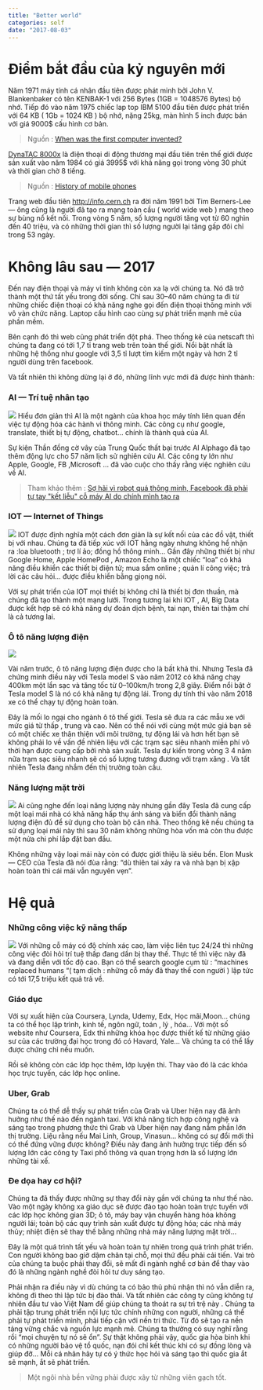 ```yaml
---
title: "Better world"
categories: self
date: "2017-08-03"
---
```


# Điểm bắt đầu của kỷ nguyên mới

Năm 1971 máy tính cá nhân đầu tiên được phát minh bởi John V. Blankenbaker có tên KENBAK-1 với 256 Bytes (1GB = 1048576 Bytes) bộ nhớ. Tiếp đó vào năm 1975 chiếc lap top IBM 5100 đầu tiên được phát triển với 64 KB ( 1Gb = 1024 KB ) bộ nhớ, nặng 25kg, màn hình 5 inch được bán với giá 9000\$ cấu hình cơ bản.

> Nguồn : [When was the first computer invented?](https://www.computerhope.com/issues/ch000984.htm)

[DynaTAC 8000x](https://en.wikipedia.org/wiki/Motorola_DynaTAC) là điện thoại di động thương mại đầu tiên trên thế giới được sản xuất vào năm 1984 có giá 3995\$ với khả năng gọi trong vòng 30 phút và thời gian chờ 8 tiếng.

> Nguồn : [History of mobile phones](https://en.wikipedia.org/wiki/History_of_mobile_phones)

Trang web đầu tiên http://info.cern.ch ra đời năm 1991 bởi Tim Berners-Lee — ông cũng là người đã tạo ra mạng toàn cầu ( world wide web ) mang theo sự bùng nổ kết nối. Trong vòng 5 năm, số lượng người tăng vọt từ 60 nghìn đến 40 triệu, và có những thời gian thì số lượng người lại tăng gấp đôi chỉ trong 53 ngày.

# Không lâu sau — 2017

Đến nay điện thoại và máy vi tính không còn xa lạ với chúng ta. Nó đã trở thành một thứ tất yếu trong đời sống. Chỉ sau 30–40 năm chúng ta đi từ những chiếc điện thoại có khả năng nghe gọi đến điện thoại thông minh với vô vàn chức năng. Laptop cấu hình cao cùng sự phát triển mạnh mẽ của phần mềm.

Bên cạnh đó thì web cũng phát triển đột phá. Theo thống kê của netscaft thì chúng ta đang có tới 1,7 tỉ trang web trên toàn thế giới. Nổi bật nhất là những hệ thống như google với 3,5 tỉ lượt tìm kiếm một ngày và hơn 2 tỉ người dùng trên facebook.

Và tất nhiên thì không dừng lại ở đó, những lĩnh vực mới đã được hình thành:

### AI — Trí tuệ nhân tạo

<img src='/images/ai.jpg' class='img-center'>
Hiểu đơn giản thì AI là một ngành của khoa học máy tính liên quan đến việc tự động hóa các hành vi thông minh. Các công cụ như google, translate, thiết bị tự động, chatbot… chính là thành quả của AI.

Sự kiện Thần đồng cờ vây của Trung Quốc thất bại trước AI Alphago đã tạo thêm động lực cho 57 năm lịch sử nghiên cứu AI. Các công ty lớn như Apple, Google, FB ,Microsoft … đã vào cuộc cho thấy rằng việc nghiên cứu về AI.

> Tham khảo thêm : [Sợ hãi vì robot quá thông minh, Facebook đã phải tự tay "kết liễu" cỗ máy AI do chính mình tạo ra](http://genk.vn/so-hai-vi-robot-qua-thong-minh-facebook-da-phai-tu-tay-ket-lieu-co-may-ai-do-chinh-minh-tao-ra-20170730091154123.chn)

### IOT — Internet of Things

<img src='/images/iot.jpg' class='img-center'>
IOT được định nghĩa một cách đơn giản là sự kết nối của các đồ vật, thiết bị với nhau. Chúng ta đã tiếp xúc với IOT hằng ngày nhưng không hề nhận ra :loa bluetooth ; trợ lí ảo; đồng hồ thông minh… Gần đây những thiết bị như Google Home, Apple HomePod , Amazon Echo là một chiếc “loa” có khả năng điều khiển các thiết bị điện tử; mua sắm online ; quản lí công việc; trả lời các câu hỏi… được điều khiển bằng giọng nói.

Với sự phát triển của IOT mọi thiết bị không chỉ là thiết bị đơn thuần, mà chúng đã tạo thành một mạng lưới. Trong tương lai khi IOT , AI, Big Data được kết hợp sẽ có khả năng dự đoán dịch bệnh, tai nạn, thiên tai thậm chí là cả tương lai.

### Ô tô năng lượng điện

<img src='/images/model3.jpg' class='img-center'>

Vài năm trước, ô tô năng lượng điện được cho là bất khả thi. Nhưng Tesla đã chứng minh điều này với Tesla model S vào năm 2012 có khả năng chạy 400km một lần sạc và tăng tốc từ 0–100km/h trong 2,8 giây. Điểm nổi bật ở Tesla model S là nó có khả năng tự động lái. Trong dự tính thì vào năm 2018 xe có thể chạy tự động hoàn toàn.

Đây là mối lo ngại cho ngành ô tô thế giới. Tesla sẽ đưa ra các mẫu xe với mức giá từ thấp , trung và cao. Nên có thể nói với cùng một mức giá bạn sẽ có một chiếc xe thân thiện với môi trường, tự động lái và hơn hết bạn sẽ không phải lo về vấn đề nhiên liệu với các trạm sạc siêu nhanh miễn phí vô thời hạn được cung cấp bởi nhà sản xuất. Tesla dự kiến trong vòng 3 4 năm nữa trạm sạc siêu nhanh sẽ có số lượng tương đương với trạm xăng . Và tất nhiên Tesla đang nhắm đến thị trường toàn cầu.

### Năng lượng mặt trời

<img src='/images/solar.jpg' class='img-center'>
Ai cũng nghe đến loại năng lượng này nhưng gần đây Tesla đã cung cấp một loại mái nhà có khả năng hấp thụ ánh sáng và biến đổi thành năng lượng điện đủ để sử dụng cho toàn bộ căn nhà. Theo thống kê nếu chúng ta sử dụng loại mái này thì sau 30 năm không những hòa vốn mà còn thu được một nửa chi phí lắp đặt ban đầu.

Không những vậy loại mái này còn có được giới thiệu là siêu bền. Elon Musk — CEO của Tesla đã nói đùa rằng: “dù thiên tai xảy ra và nhà bạn bị xập hoàn toàn thì cái mái vẫn nguyên vẹn”.

# Hệ quả

### Những công việc kỹ năng thấp

<img src='/images/factory.jpg' class='img-center'>
Với những cỗ máy có độ chính xác cao, làm việc liên tục 24/24 thì những công việc đòi hỏi trí tuệ thấp đang dần bị thay thế. Thực tế thì việc này đã và đang diễn với tốc độ cao. Bạn có thể search google cụm từ : “machines replaced humans “( tạm dịch : những cỗ máy đã thay thế con người ) lập tức có tới 17,5 triệu kết quả trả về.

### Giáo dục

Với sự xuất hiện của Coursera, Lynda, Udemy, Edx, Học mãi,Moon… chúng ta có thể học lập trình, kinh tế, ngôn ngữ, toán , lý , hóa… Với một số website như Coursera, Edx thì những khóa học được thiết kế từ những giáo sư của các trường đại học trong đó có Havard, Yale… Và chúng ta có thể lấy được chứng chỉ nếu muốn.

Rồi sẽ không còn các lớp học thêm, lớp luyện thi. Thay vào đó là các khóa học trực tuyến, các lớp học online.

### Uber, Grab

Chúng ta có thể dễ thấy sự phát triển của Grab và Uber hiện nay đã ảnh hưởng như thế nào đến ngành taxi. Với khả năng tích hợp công nghệ và sáng tạo trong phương thức thì Grab và Uber hiện nay đang nắm phần lớn thị trường. Liệu rằng nếu Mai Linh, Group, Vinasun… không có sự đổi mới thì có thể đứng vững được không? Điều này đang ảnh hưởng trực tiếp đến số lượng lớn các công ty Taxi phổ thông và quan trọng hơn là số lượng lớn những tài xế.

### Đe dọa hay cơ hội?

Chúng ta đã thấy được những sự thay đổi này gần với chúng ta như thế nào. Vào một ngày không xa giáo dục sẽ được đào tạo hoàn toàn trực tuyến với các lớp học không gian 3D; ô tô, máy bay vận chuyển hàng hóa không người lái; toàn bộ các quy trình sản xuất được tự động hóa; các nhà máy thủy; nhiệt điện sẽ thay thế bằng những nhà máy năng lượng mặt trời…

Đây là một quá trình tất yếu và hoàn toàn tự nhiên trong quá trình phát triển. Con người không bao giờ dậm chân tại chỗ, mọi thứ đều phải cải tiến. Vai trò của chúng ta buộc phải thay đổi, sẽ mất đi ngành nghề cơ bản để thay vào đó là những ngành nghề đòi hỏi tư duy sáng tạo.

Phải nhận ra điều này vì dù chúng ta có bảo thủ phủ nhận thì nó vẫn diễn ra, không đi theo thì lập tức bị đào thải. Và tất nhiên các công ty cũng không tự nhiên đầu tư vào Việt Nam để giúp chúng ta thoát ra sự trì trệ này . Chúng ta phải tập trung phát triển nội lực tức chính những con người, những cá thể phải tự phát triển mình, phải tiếp cận với nền tri thức. Từ đó sẽ tạo ra nền tảng vững chắc và nguồn lực mạnh mẽ. Chúng ta thường có suy nghĩ rằng rồi “mọi chuyện tự nó sẽ ổn”. Sự thật không phải vậy, quốc gia hòa bình khi có những người bảo vệ tổ quốc, nạn đói chỉ kết thúc khi có sự đồng lòng và giúp đỡ… Mỗi cá nhân hãy tự có ý thức học hỏi và sáng tạo thì quốc gia ắt sẽ mạnh, ắt sẽ phát triển.

> Một ngôi nhà bền vững phải được xây từ những viên gạch tốt.
